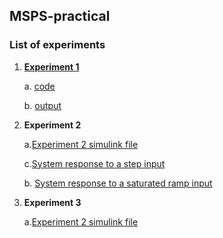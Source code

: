 ## MSPS-practical

### List of experiments

1. **[Experiment 1](https://github.com/suryanshshukla10/MSPS-practical/tree/main/experiment-1)**
    
    a. [code](https://github.com/suryanshshukla10/MSPS-practical/tree/main/experiment-1/code)
    
    b. [output](https://github.com/suryanshshukla10/MSPS-practical/tree/main/experiment-1/fig-exp1)
    
2. **Experiment 2**
    
    a.[Experiment 2 simulink file](https://github.com/suryanshshukla10/MSPS-practical/tree/main/experiment-2) 
    
    c.[System response to a step input](https://github.com/suryanshshukla10/MSPS-practical/tree/main/experiment-2/part1)
    
    b. [System response to a saturated ramp input](https://github.com/suryanshshukla10/MSPS-practical/tree/main/experiment-2/part2)

2. **Experiment 3**
    
    a.[Experiment 2 simulink file](https://github.com/suryanshshukla10/MSPS-practical/tree/main/experiment-3) 
    
